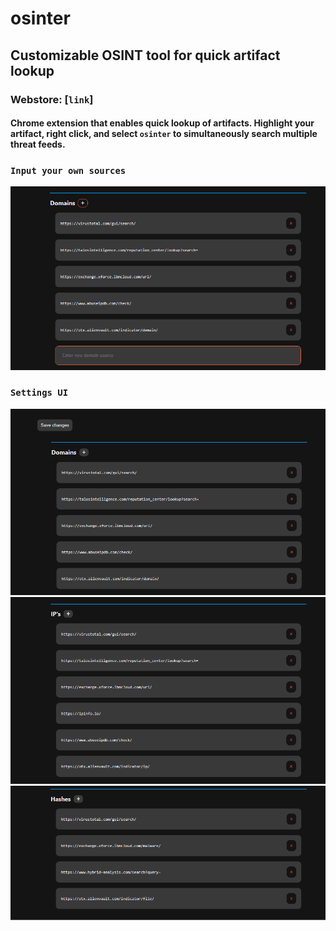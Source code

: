 # **osinter**

## Customizable OSINT tool for quick artifact lookup



### Webstore: [`link`]

#### Chrome extension that enables quick lookup of artifacts. Highlight your artifact, right click, and select `osinter` to simultaneously search multiple threat feeds. 

### `Input your own sources`
![customize](img/customize.png)

### `Settings UI`
![domains](img/domains.png)
![ips](img/ips.png)
![hashes](img/hashes.png)